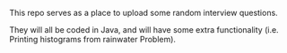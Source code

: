 This repo serves as a place to upload some random interview questions.

They will all be coded in Java, and will have some extra functionality (i.e. Printing histograms from rainwater Problem).